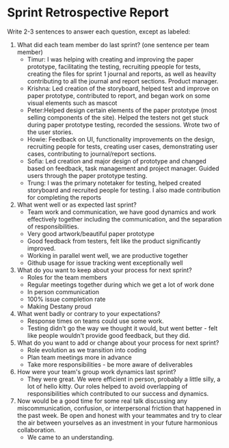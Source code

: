 
# Sprint Retrospective Report


Write 2-3 sentences to answer each question, except as labeled:

1. What did each team member do last sprint? (one sentence per team member)
    * Timur: I was helping with creating and improving the paper prototype, facilitating the testing, recruiting ppeople for tests, creating the files for sprint 1 journal and reports, as well as heavilty contributing to all the journal and report sections. Product manager.
    * Krishna: Led creation of the storyboard, helped test and improve on paper prototype, contributed to report, and began work on some visual elements such as mascot
    * Peter:Helped design certain elements of the paper prototype (most selling components of the site). Helped the testers not get stuck during paper prototype testing, recorded the sessions. Wrote two of the user stories. 
    * Howie: Feedback on UI, functionality improvements on the design, recruiting people for tests, creating user cases, demonstrating user cases, contributing to journal/report sections.
    * Sofia: Led creation and major design of prototype and changed based on feedback, task management and project manager. Guided users through the paper prototype testing.
    * Trung: I was the primary notetaker for testing, helped created storyboard and recruited people for testing. I also made contribution for completing the reports
2. What went well or as expected last sprint?
    * Team work and communication, we have good dynamics and work effectively together including the communication, and the separation of responsibilities.
    * Very good artwork/beautiful paper prototype
    * Good feedback from testers, felt like the product significantly improved.
    * Working in parallel went well, we are productive together
    * Github usage for issue tracking went exceptionally well
3. What do you want to keep about your process for next sprint?
    * Roles for the team members
    * Regular meetings together during which we get a lot of work done
    * In person communication
    * 100% issue completion rate
    * Making Destany proud
4. What went badly or contrary to your expectations?
    * Response times on teams could use some work.
    * Testing didn't go the way we thought it would, but went better - felt like people wouldn't provide good feedback, but they did.
5. What do you want to add or change about your process for next sprint?
    * Role evolution as we transition into coding
    * Plan team meetings more in advance
    * Take more responsibilities - be more aware of deliverables
6. How were your team's group work dynamics last sprint?
    * They were great. We were efficient in person, probably a little silly, a lot of hello kitty. Our roles helped to avoid overlapping of responsibilities which contributed to our success and dynamics.
7. Now would be a good time for some real talk discussing any miscommunication, confusion, or interpersonal friction that happened in the past week. Be open and honest with your teammates and try to clear the air between yourselves as an investment in your future harmonious collaboration.
    * We came to an understanding.
